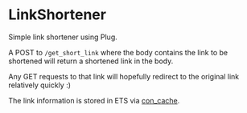 # LinkShortener

Simple link shortener using Plug.

A POST to `/get_short_link` where the body contains the link to be shortened will return a shortened link in the body.

Any GET requests to that link will hopefully redirect to the original link relatively quickly :)

The link information is stored in ETS via [con_cache](https://github.com/sasa1977/con_cache).
